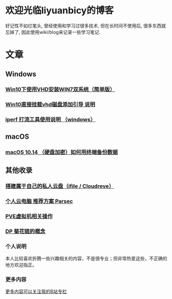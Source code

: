 # 欢迎光临liyuanbicy的博客

好记性不如烂笔头, 曾经使用和学习过很多技术, 但在长时间不使用后, 很多东西就忘掉了, 因此使用wiki/blog来记录一些学习笔记.
# 文章

## Windows
### [Win10下使用VHD安装WIN7双系统（简单版）](https://www.bilibili.com/read/cv8648377?spm_id_from=333.999.0.0)
### [Win10直接挂载vhd磁盘添加引导 说明](https://github.com/liyuanbicy/wiki/wiki/%E7%9B%B4%E6%8E%A5%E6%8C%82%E8%BD%BDvhd%E7%A3%81%E7%9B%98%E6%B7%BB%E5%8A%A0%E5%BC%95%E5%AF%BC-%E8%AF%B4%E6%98%8E)
### [iperf 打流工具使用说明 （windows）](https://demoyun.feishu.cn/docs/doccnsCxOeKraiiGugdD8vcZqIf)
## macOS
### [macOS 10.14 （硬盘加密）如何用终端备份数据](https://github.com/liyuanbicy/wiki/wiki/macOS-10.14-%EF%BC%88%E7%A1%AC%E7%9B%98%E5%8A%A0%E5%AF%86%EF%BC%89%E5%A6%82%E4%BD%95%E7%94%A8%E7%BB%88%E7%AB%AF%E5%A4%87%E4%BB%BD%E6%95%B0%E6%8D%AE)

## 其他收录
### [搭建属于自己的私人云盘（ifile / Cloudreve）](https://github.com/liyuanbicy/wiki/wiki/%E6%90%AD%E5%BB%BA%E5%B1%9E%E4%BA%8E%E8%87%AA%E5%B7%B1%E7%9A%84%E7%A7%81%E4%BA%BA%E4%BA%91%E7%9B%98%EF%BC%88ifile---Cloudreve%EF%BC%89)
### [ 个人云电脑 推荐方案 Parsec](https://github.com/liyuanbicy/wiki/wiki/%E4%B8%AA%E4%BA%BA%E4%BA%91%E7%94%B5%E8%84%91-%E6%8E%A8%E8%8D%90%E6%96%B9%E6%A1%88---Parsec)
### [PVE虚拟机相关操作](https://demoyun.feishu.cn/docs/doccn5OY1Y7WSdiiI0dWeVuXrEg)
### [DP 菊花链的概念](https://demoyun.feishu.cn/docs/doccnmghusDhZ5v96JclDSEflIb)


### 个人说明
本人比较喜欢折腾一些兴趣相关的内容，不是很专业；但非常热爱这些，不正确的地方欢迎指正。

### 更多内容

[更多内容可以关注我的B站专栏](https://space.bilibili.com/23874043/article)
